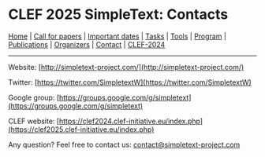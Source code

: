 # CLEF 2025 SimpleText: Contacts

[Home](./) | [Call for papers](./CFP) | [Important dates](./dates) | [Tasks](./tasks)  | [Tools](./tools) | 
[Program](./program) | [Publications](./publications) | [Organizers](./organizers) | [Contact](./contact) | [CLEF-2024](https://simpletext-project.com/2024/en/)

---

Website: [http://simpletext-project.com/](http://simpletext-project.com/)

Twitter: [https://twitter.com/SimpletextW](https://twitter.com/SimpletextW)

Google group: [https://groups.google.com/g/simpletext](https://groups.google.com/g/simpletext)

CLEF website: [https://clef2024.clef-initiative.eu/index.php](https://clef2025.clef-initiative.eu/index.php) 
 
Any question? Feel free to contact us: [contact@simpletext-project.com](mailto:contact@simpletext-project.com)
